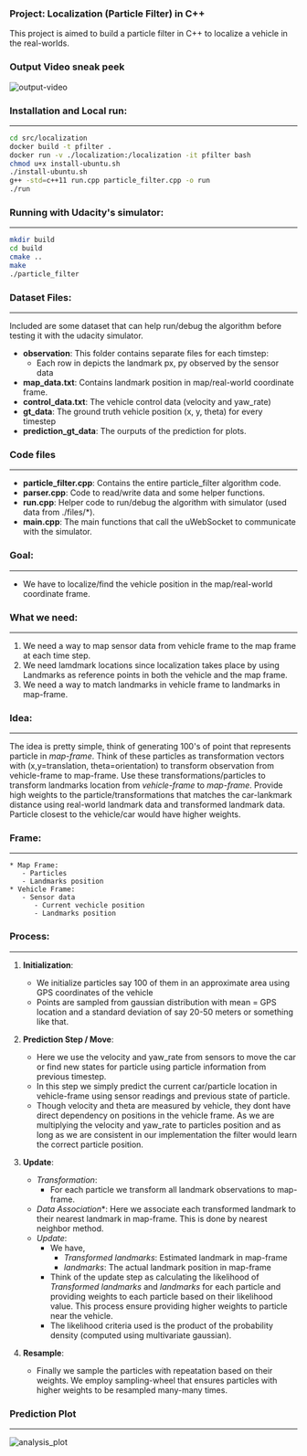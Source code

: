 ### Project: Localization (Particle Filter) in C++

This project is aimed to build a particle filter in C++ to localize a vehicle in the real-worlds.


### Output Video sneak peek

![output-video](https://github.com/Sardhendu/self-driving-vehicle/blob/master/src/localization/images/sneak_peak.gif)

### Installation and Local run:
--------------
```bash
cd src/localization
docker build -t pfilter .
docker run -v ./localization:/localization -it pfilter bash
chmod u+x install-ubuntu.sh
./install-ubuntu.sh
g++ -std=c++11 run.cpp particle_filter.cpp -o run
./run
```


### Running with Udacity's simulator:
---------------
```bash
mkdir build
cd build
cmake ..
make
./particle_filter
```

### Dataset Files:
-------------------
Included are some dataset that can help run/debug the algorithm before testing it with the udacity simulator.

   - **observation**: This folder contains separate files for each timstep:
      - Each row in depicts the landmark px, py observed by the sensor data
   - **map_data.txt**: Contains landmark position in map/real-world coordinate frame.
   - **control_data.txt**: The vehicle control data (velocity and yaw_rate)
   - **gt_data**: The ground truth vehicle position (x, y, theta) for every timestep   
   - **prediction_gt_data**: The ourputs of the prediction for plots.

### Code files
--------------------

   - **particle_filter.cpp**: Contains the entire particle_filter algorithm code.
   - **parser.cpp**: Code to read/write data and some helper functions.
   - **run.cpp**: Helper code to run/debug the algorithm with simulator (used data from ./files/*).
   - **main.cpp**: The main functions that call the uWebSocket to communicate with the simulator.


### Goal:
--------------------
   - We have to localize/find the vehicle position in the map/real-world coordinate frame.

### What we need:
-------------------
   1. We need a way to map sensor data from vehicle frame to the map frame at each time step.
   2. We need lamdmark locations since localization takes place by using Landmarks as reference points in both the vehicle and the map frame.
   3. We need a way to match landmarks in vehicle frame to landmarks in map-frame.

### Idea:
------------------
The idea is pretty simple, think of generating 100's of point that represents particle in *map-frame*. Think of these particles as transformation vectors with (x,y=translation, theta=orientation) to transform observation from vehicle-frame to map-frame. Use these transformations/particles to transform landmarks location from *vehicle-frame* to *map-frame*. Provide high weights to the particle/transformations that matches the car-lankmark distance using real-world landmark data and transformed landmark data. Particle closest to the vehicle/car would have higher weights.    

### Frame:
----------------
    * Map Frame:
       - Particles
       - Landmarks position
    * Vehicle Frame:
       - Sensor data
          - Current vechicle position
          - Landmarks position

### Process:
----------------
1. **Initialization**:
    - We initialize particles say 100 of them in an approximate area using GPS coordinates of the vehicle
    - Points are sampled from gaussian distribution with mean = GPS location and a standard deviation of say 20-50 meters or something like that.

2. **Prediction Step / Move**:
    - Here we use the velocity and yaw_rate from sensors to move the car or find new states for particle using particle information from previous timestep.
    - In this step we simply predict the current car/particle location in vehicle-frame using sensor readings and previous state of particle.
    - Though velocity and theta are measured by vehicle, they dont have direct dependency on positions in the vehicle frame. As we are multiplying the velocity and yaw_rate to particles position and as long as we are consistent in our implementation the filter would learn the correct particle position.

3. **Update**:
    * *Transformation*:
       - For each particle we transform all landmark observations to map-frame.
    * *Data Association**: Here we associate each transformed landmark to their nearest landmark in map-frame. This is done by nearest neighbor method.
    * *Update*:
       - We have,
          - *Transformed landmarks*: Estimated landmark in map-frame
          - *landmarks*: The actual landmark position in map-frame
       - Think of the update step as calculating the likelihood of *Transformed landmarks* and *landmarks* for each particle and providing weights to each particle based on their likelihood value. This process ensure providing higher weights to particle near the vehicle.
       - The likelihood criteria used is the product of the probability density (computed using multivariate gaussian).


4. **Resample**:
    - Finally we sample the particles with repeatation based on their weights. We employ sampling-wheel that ensures particles with higher weights to be resampled many-many times.


### Prediction Plot
-------------------

![analysis_plot](https://github.com/Sardhendu/self-driving-vehicle/blob/master/src/localization/images/gt_prediction_plot.png)
